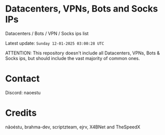 # Datacenters, VPNs, Bots and Socks IPs
 
Datacenters / Bots / VPN / Socks ips list

Latest update: `Sunday 12-01-2025 03:00:28 UTC` 

ATTENTION: This repository doesn't include all Datacenters, VPNs, Bots & Socks ips, 
but should include the vast majority of common ones.

# Contact
Discord: naoestu

# Credits
nãoéstu, brahma-dev, scriptzteam, ejrv, X4BNet and TheSpeedX
